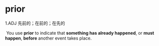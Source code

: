 # prior

1.ADJ 先前的；在前的；在先的

​	You use **prior** to indicate that **something has already happened**, or **must happen**, **before** another event takes place.

